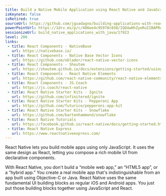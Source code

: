 ```yaml
---
title: Build a Native Mobile Application using React Native and JavaScript
isKeynote: false
isRetired: true
sourceUrl: https://github.com/jguadagno/building-applications-with-react-native
powerPointUrl: https://1drv.ms/p/c/406ee4c95978c038/IQQ4wHhZyeRuIIBAPRoBAAAAAfRUfMvPhs7qrv0JiR1ZtpE
sessionizeUrl: build_native_applications_with_java/17923
level: 200
links:
 - title: React Components - NativeBase
   url: https://nativebase.io/
 - title: React Components - Native Base Vector Icons
   url: https://github.com/oblador/react-native-vector-icons 
 - title: React Components - Shoutem
   url: https://shoutem.github.io/docs/extensions/getting-started/using-ui-toolkit
 - title: React Components - React Native Elements
   url: https://github.com/react-native-community/react-native-elements
 - title: React Components - JS.Coach
   url: https://js.coach/react-native
 - title: React Native Starter Kits - Ignite
   url: https://github.com/infinitered/ignite
 - title: React Native Starter Kits - Pepperoni App
   url: https://github.com/futurice/pepperoni-app-kit
 - title: React Native Starter Kits - Snowflake
   url: https://github.com/bartonhammond/snowflake
 - title: React Native Tutorials
   url: https://facebook.github.io/react-native/docs/getting-started.html
 - title: React Native Express
   url: https://www.reactnativeexpress.com/
---
```

React Native lets you build mobile apps using only JavaScript.
It uses the same design as React, letting you compose a rich mobile UI from declarative components.

With React Native, you don't build a “mobile web app,” an “HTML5 app”, or a “hybrid app.”
You create a real mobile app that's indistinguishable from an app built using Objective-C or Java.
React Native uses the same fundamental UI building blocks as regular iOS and Android apps.
You just put those building blocks together using JavaScript and React.
